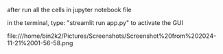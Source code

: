 after run all the cells in jupyter notebook file

in the terminal, type: "streamlit run app.py" to activate the GUI

file:///home/bin2k2/Pictures/Screenshots/Screenshot%20from%202024-11-21%2001-56-58.png

